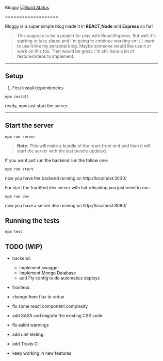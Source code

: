 Bloggy [![Build Status](https://travis-ci.org/sfabrizio/bloogy.svg?branch=master)](https://travis-ci.org/sfabrizio/bloggy)
 
===================


Bloggy is a super simple blog  made it in **REACT**,**Node** and **Express** so far!

>This suppose to be a project for play with React/Express. But well It's starting to take shape and I'm going to continue working on it. I want to use it like my personal blog. Maybe someone would like use it or work on this too. That would be great. I'm still have a lot of features/ideas to implement. 

----------



Setup
-------------
1. First install dependencies
```
npm install
```

ready, now just start the server..

----------

Start the server
----------

```
npm run server
```

> **Note:**
>  This will make a bundle of the react front end and then it will start the server with the last bundle updated.


If you want just run the backend run the follow one:

```
npm run start
```
now you have the backend running on http://localhost:3000/

For start the frontEnd dev server with hot reloading you just need to run:

```
npm run dev
```

now you have a server dev running on http://localhost:8080/

Running the tests
----------

```npm test```


TODO (WIP)
--------

- backend:
  - implement swagger
  - implement Mongo Database
  - add Fly config to do automatics deploys

- frontend:
 - change from flux to redux
 - fix some react component complesity
 - add SASS and migrate the existing CSS code.

- fix eslint warnings
- add unit testing.
- add Travis CI

- keep working in new features
